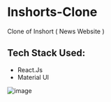 # Inshorts-Clone
Clone of Inshort ( News Website )

## Tech Stack Used:
* React.Js
* Material UI

![image](https://user-images.githubusercontent.com/72357104/237016980-4e248fc8-4dce-4e93-abd6-bbb2f483d710.png)
